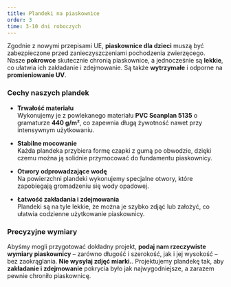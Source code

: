 ```yaml
---
title: Plandeki na piaskownice
order: 3
time: 3-10 dni roboczych
---
```


Zgodnie z nowymi przepisami UE, **piaskownice dla dzieci** muszą być
zabezpieczone przed zanieczyszczeniami pochodzenia zwierzęcego. Nasze
**pokrowce** skutecznie chronią piaskownice, a jednocześnie są **lekkie**, co
ułatwia ich zakładanie i zdejmowanie. Są także **wytrzymałe** i odporne na
**promieniowanie UV**.

### Cechy naszych plandek

- **Trwałość materiału**  
  Wykonujemy je z powlekanego materiału **PVC Scanplan 5135** o gramaturze **440
  g/m²**, co zapewnia długą żywotność nawet przy intensywnym użytkowaniu.

- **Stabilne mocowanie**  
  Każda plandeka przybiera formę czapki z gumą po obwodzie, dzięki czemu można
  ją solidnie przymocować do fundamentu piaskownicy.

- **Otwory odprowadzające wodę**  
  Na powierzchni plandeki wykonujemy specjalne otwory, które zapobiegają
  gromadzeniu się wody opadowej.

- **Łatwość zakładania i zdejmowania**  
  Plandeki są na tyle lekkie, że można je szybko zdjąć lub założyć, co ułatwia
  codzienne użytkowanie piaskownicy.

### Precyzyjne wymiary

Abyśmy mogli przygotować dokładny projekt, **podaj nam rzeczywiste wymiary
piaskownicy** – zarówno długość i szerokość, jak i jej wysokość – bez
zaokrąglania. **Nie wysyłaj zdjęć miarki.**. Projektujemy plandekę tak, aby
**zakładanie i zdejmowanie** pokrycia było jak najwygodniejsze, a zarazem pewnie
chroniło piaskownicę.
